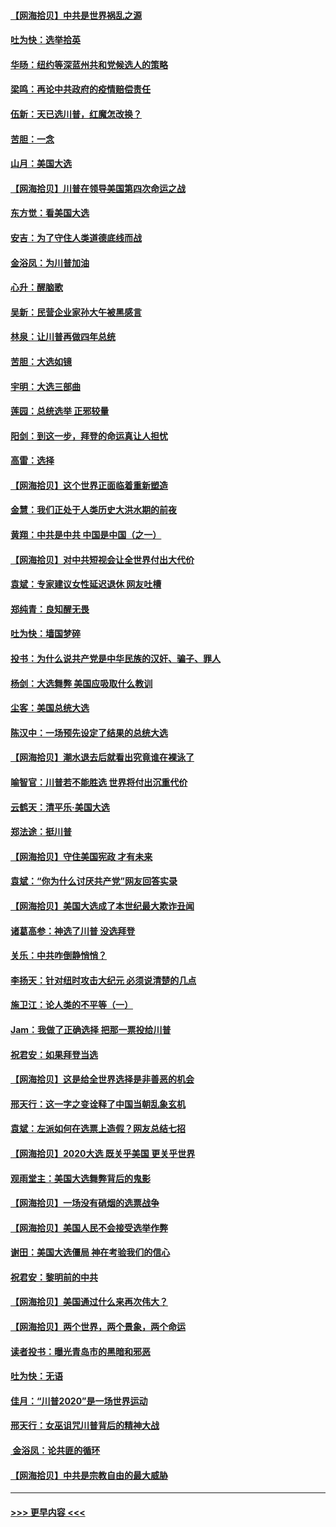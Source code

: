 #### [【网海拾贝】中共是世界祸乱之源](../pages/nsc993/n12555353.md?t=11180703) 
#### [吐为快：选举拾英](../pages/nsc993/n12555041.md?t=11180703) 
#### [华旸：纽约等深蓝州共和党候选人的策略](../pages/nsc993/n12554309.md?t=11180703) 
#### [梁鸣：再论中共政府的疫情赔偿责任](../pages/nsc993/n12553012.md?t=11180703) 
#### [伍新：天已选川普，红魔怎改换？](../pages/nsc993/n12552970.md?t=11180703) 
#### [苦胆：一念](../pages/nsc993/n12552957.md?t=11180703) 
#### [山月：美国大选](../pages/nsc993/n12552446.md?t=11180703) 
#### [【网海拾贝】川普在领导美国第四次命运之战](../pages/nsc993/n12551973.md?t=11180703) 
#### [东方觉：看美国大选](../pages/nsc993/n12551647.md?t=11180703) 
#### [安吉：为了守住人类道德底线而战](../pages/nsc993/n12551111.md?t=11180703) 
#### [金浴凤：为川普加油](../pages/nsc993/n12551085.md?t=11180703) 
#### [心升：醒脑歌](../pages/nsc993/n12550984.md?t=11180703) 
#### [吴新：民营企业家孙大午被黑感言](../pages/nsc993/n12550656.md?t=11180703) 
#### [林泉：让川普再做四年总统](../pages/nsc993/n12550640.md?t=11180703) 
#### [苦胆：大选如镜](../pages/nsc993/n12550630.md?t=11180703) 
#### [宇明：大选三部曲](../pages/nsc993/n12550603.md?t=11180703) 
#### [莲园：总统选举 正邪较量](../pages/nsc993/n12550594.md?t=11180703) 
#### [阳剑：到这一步，拜登的命运真让人担忧](../pages/nsc993/n12549093.md?t=11180703) 
#### [高雷：选择](../pages/nsc993/n12549087.md?t=11180703) 
#### [【网海拾贝】这个世界正面临着重新塑造](../pages/nsc993/n12548326.md?t=11180703) 
#### [金慧：我们正处于人类历史大洪水期的前夜](../pages/nsc993/n12547914.md?t=11180703) 
#### [黄翔：中共是中共 中国是中国（之一）](../pages/nsc993/n12547576.md?t=11180703) 
#### [【网海拾贝】对中共短视会让全世界付出大代价](../pages/nsc993/n12546043.md?t=11180703) 
#### [袁斌：专家建议女性延迟退休 网友吐槽](../pages/nsc993/n12545424.md?t=11180703) 
#### [郑纯青：良知醒无畏](../pages/nsc993/n12545394.md?t=11180703) 
#### [吐为快：墙国梦碎](../pages/nsc993/n12545309.md?t=11180703) 
#### [投书：为什么说共产党是中华民族的汉奸、骗子、罪人](../pages/nsc993/n12545089.md?t=11180703) 
#### [杨剑：大选舞弊 美国应吸取什么教训](../pages/nsc993/n12543937.md?t=11180703) 
#### [尘客：美国总统大选](../pages/nsc993/n12543828.md?t=11180703) 
#### [陈汉中：一场预先设定了结果的总统大选](../pages/nsc993/n12543564.md?t=11180703) 
#### [【网海拾贝】潮水退去后就看出究竟谁在裸泳了](../pages/nsc993/n12543321.md?t=11180703) 
#### [喻智官：川普若不能胜选 世界将付出沉重代价](../pages/nsc993/n12541352.md?t=11180703) 
#### [云鹤天：清平乐‧美国大选](../pages/nsc993/n12540916.md?t=11180703) 
#### [郑法途：挺川普](../pages/nsc993/n12540898.md?t=11180703) 
#### [【网海拾贝】守住美国宪政 才有未来](../pages/nsc993/n12540423.md?t=11180703) 
#### [袁斌：“你为什么讨厌共产党”网友回答实录](../pages/nsc993/n12540208.md?t=11180703) 
#### [【网海拾贝】美国大选成了本世纪最大欺诈丑闻](../pages/nsc993/n12538029.md?t=11180703) 
#### [诸葛高参：神选了川普 没选拜登](../pages/nsc993/n12537664.md?t=11180703) 
#### [关乐：中共咋倒静悄悄？](../pages/nsc993/n12537615.md?t=11180703) 
#### [李扬天：针对纽时攻击大纪元 必须说清楚的几点](../pages/nsc993/n12536001.md?t=11180703) 
#### [施卫江：论人类的不平等（一）](../pages/nsc993/n12535700.md?t=11180703) 
#### [Jam：我做了正确选择 把那一票投给川普](../pages/nsc993/n12535743.md?t=11180703) 
#### [祝君安：如果拜登当选](../pages/nsc993/n12535726.md?t=11180703) 
#### [【网海拾贝】这是给全世界选择是非善恶的机会](../pages/nsc993/n12535061.md?t=11180703) 
#### [邢天行：这一字之变诠释了中国当朝乱象玄机](../pages/nsc993/n12533446.md?t=11180703) 
#### [袁斌：左派如何在选票上造假？网友总结七招](../pages/nsc993/n12533180.md?t=11180703) 
#### [【网海拾贝】2020大选 既关乎美国 更关乎世界](../pages/nsc993/n12533161.md?t=11180703) 
#### [观雨堂主：美国大选舞弊背后的鬼影](../pages/nsc993/n12533153.md?t=11180703) 
#### [【网海拾贝】一场没有硝烟的选票战争](../pages/nsc993/n12531883.md?t=11180703) 
#### [【网海拾贝】美国人民不会接受选举作弊](../pages/nsc993/n12528850.md?t=11180703) 
#### [谢田：美国大选僵局 神在考验我们的信心](../pages/nsc993/n12527932.md?t=11180703) 
#### [祝君安：黎明前的中共](../pages/nsc993/n12524071.md?t=11180703) 
#### [【网海拾贝】美国通过什么来再次伟大？](../pages/nsc993/n12523844.md?t=11180703) 
#### [【网海拾贝】两个世界，两个景象，两个命运](../pages/nsc993/n12521419.md?t=11180703) 
#### [读者投书：曝光青岛市的黑暗和邪恶](../pages/nsc993/n12520988.md?t=11180703) 
#### [吐为快：无语](../pages/nsc993/n12518588.md?t=11180703) 
#### [佳月：“川普2020”是一场世界运动](../pages/nsc993/n12518581.md?t=11180703) 
#### [邢天行：女巫诅咒川普背后的精神大战](../pages/nsc993/n12517257.md?t=11180703) 
#### [ 金浴凤：论共匪的循环](../pages/nsc993/n12517133.md?t=11180703) 
#### [【网海拾贝】中共是宗教自由的最大威胁](../pages/nsc993/n12516879.md?t=11180703) 

----
#### [ >>> 更早内容 <<< ](../indexes/nsc993-earlier.md)
